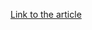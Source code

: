 [Link to the article](https://www.kroll.com/en/insights/publications/cyber/qakbot-malware-exfiltrating-emails-thread-hijacking-attacks)
